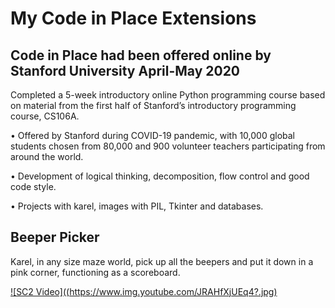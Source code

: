 # My Code in Place Extensions
## Code in Place had been offered online by Stanford University April-May 2020

Completed a 5-week introductory online Python programming course based on material from the first half of Stanford’s introductory programming course, CS106A.

• Offered by Stanford during COVID-19 pandemic, with 10,000 global students chosen from 80,000 and 900 volunteer teachers participating from around the world.

• Development of logical thinking, decomposition, flow control and good code style.

• Projects with karel, images with PIL, Tkinter and databases.

## Beeper Picker

Karel, in any size maze world, pick up all the beepers and put it down in a pink corner, functioning as a scoreboard.

[![SC2 Video]((https://www.img.youtube.com/JRAHfXjUEq4?.jpg)](https://www.youtube.com/embed/JRAHfXjUEq4?start=2)
